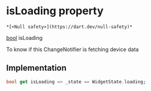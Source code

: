 


# isLoading property




    *[<Null safety>](https://dart.dev/null-safety)*




[bool](https://api.flutter.dev/flutter/dart-core/bool-class.html) isLoading
  




<p>To know if this ChangeNotifier is fetching device data</p>



## Implementation

```dart
bool get isLoading => _state == WidgetState.loading;
```








